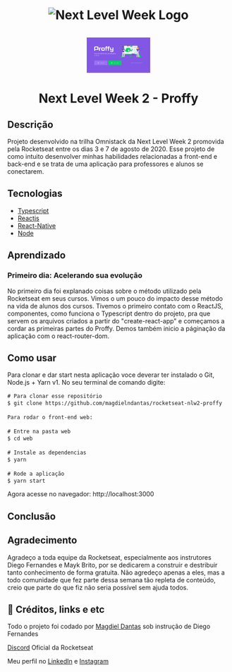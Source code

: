 <h1 align="center">
    <img alt="Next Level Week Logo" src="images/logo-vlw2.svg" />
    <br><br>
    <img alt="Desktop Proffy" height='80px' src="images/print-desktop.png"/>
    <br><br>
    Next Level Week 2 - Proffy
</h1>


## Descrição
Projeto desenvolvido na trilha Omnistack da Next Level Week 2 promovida pela Rocketseat entre os dias 3 e 7 de agosto de 2020. Esse projeto de como intuito desenvolver minhas habilidades relacionadas a front-end e back-end e se trata de uma aplicação para professores e alunos se conectarem.

## Tecnologias

- [Typescript]()
- [Reactjs]()
- [React-Native]()
- [Node]()

## Aprendizado

### Primeiro dia: Acelerando sua evolução

No primeiro dia foi explanado coisas sobre o método utilizado pela Rocketseat em seus cursos. Vimos o um pouco do impacto desse método na vida de alunos dos cursos. Tivemos o primeiro contato com o ReactJS, componentes, como funciona o Typescript dentro do projeto, pra que servem os arquivos criados a partir do "create-react-app" e começamos a cordar as primeiras partes do Proffy. Demos também inicio a páginação da aplicação com o react-router-dom.


## Como usar
Para clonar e dar start nesta aplicação voce deverar ter instalado o Git, Node.js + Yarn v1. No seu terminal de comando digite:

```
# Para clonar esse repositório
$ git clone https://github.com/magdielndantas/rocketseat-nlw2-proffy

Para rodar o front-end web:

# Entre na pasta web
$ cd web

# Instale as dependencias
$ yarn

# Rode a aplicação
$ yarn start
```
Agora acesse no navegador: http://localhost:3000

## Conclusão

## Agradecimento
Agradeço a toda equipe da Rocketseat, especialmente aos instrutores Diego Fernandes e Mayk Brito, por se dedicarem a construir e destribuir tanto conhecimento de forma gratuita. Não agredeço apenas a eles, mas a todo comunidade que fez parte dessa semana tão repleta de conteúdo, creio que parte do que fiz não seria possível sem ajuda todos.

## 📝 Créditos, links e etc
Todo o projeto foi codado por [Magdiel Dantas](https://www.linkedin.com/in/magdielndantas/) sob instrução de Diego Fernandes

[Discord](https://discordapp.com/invite/gCRAFhc) Oficial da Rocketseat

Meu perfil no [LinkedIn](https://www.linkedin.com/in/magdielndantas/) e [Instagram](https://www.instagram.com/magdielndantas/)